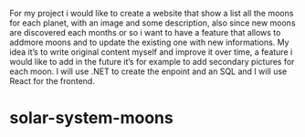 For my project i would like to create a website that show a list all the moons for each planet, with an image and some description,
also since new moons are discovered each months or so i want to have a feature that allows to addmore moons and to update the existing one with new informations.
My idea it’s to write original content myself and improve it over time, a feature i would like to add in the future it’s for example to add secondary pictures for each moon.
I will use .NET to create the enpoint and an SQL and I will use React for the frontend.
# solar-system-moons
